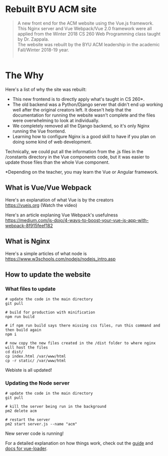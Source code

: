 # Rebuilt BYU ACM site

> A new front end for the ACM website using the Vue.js framework.
This Nginx server and Vue Webpack/Vue 2.0 framework were all applied from the Winter 2018 CS 260 Web Programming class taught by Dr. Zappala.<br> 
The website was rebuilt by the BYU ACM leadership in the academic Fall/Winter 2018-19 year.<br><br> 


# The Why

Here's a list of why the site was rebuilt:
- This new frontend is to directly apply what's taught in CS 260*.
- The old backend was a Python/Django server that didn't end up working well after the original creators left. It doesn't help that the documentation for running the website wasn't complete and the files were overwhelming to look at individually.
- We completely removed all the Django backend, so it's only Nginx running the Vue frontend.
- Learning how to configure Nginx is a good skill to have if you plan on doing some kind of web development.

Technically, we could put all the information from the .js files in the /constants directory in the Vue components code, but it was easier to update those files than the whole Vue component.

*Depending on the teacher, you may learn the Vue or Angular framework.

## What is Vue/Vue Webpack

Here's an explanation of what Vue is by the creators <br>
https://vuejs.org (Watch the video)

Here's an article explaning Vue Webpack's usefulness <br>
https://medium.com/js-dojo/4-ways-to-boost-your-vue-js-app-with-webpack-8f915feef182

## What is Nginx

Here's a simple articles of what node is <br>
https://www.w3schools.com/nodejs/nodejs_intro.asp 

## How to update the website


### What files to update 


``` 
# update the code in the main directory
git pull

# build for production with minification
npm run build

# if npm run build says there missing css files, run this command and then build again
npm i

# now copy the new files created in the /dist folder to where nginx will host the files
cd dist/
cp index.html /var/www/html
cp -r static/ /var/www/html
```
Webiste is all updated!

### Updating the Node server

```
# update the code in the main directory
git pull

# kill the server being run in the background
pm2 delete acm

# restart the server 
pm2 start server.js --name "acm"
```
New server code is running!

For a detailed explanation on how things work, check out the [guide](http://vuejs-templates.github.io/webpack/) and [docs for vue-loader](http://vuejs.github.io/vue-loader).
